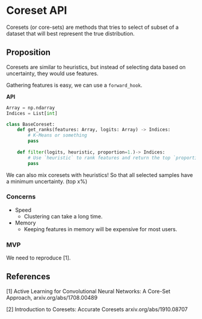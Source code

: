 # Coreset API


Coresets (or core-sets) are methods that tries to select of subset of a dataset that will best represent the true distribution.

## Proposition

Coresets are similar to heuristics, but instead of selecting data based on uncertainty, they would use features.

Gathering features is easy, we can use a `forward_hook`.

**API**
```python
Array = np.ndarray
Indices = List[int]

class BaseCoreset:
    def get_ranks(features: Array, logits: Array) -> Indices:
        # K-Means or something
        pass
        
    def filter(logits, heuristic, proportion=1.)-> Indices:
        # Use `heuristic` to rank features and return the top `proportion` indices.
        pass
```

We can also mix coresets with heuristics! So that all selected samples have a minimum uncertainty. (top x%)


### Concerns

* Speed
    * Clustering can take a long time.
* Memory
    * Keeping features in memory will be expensive for most users.

### MVP

We need to reproduce [1].

## References

[1] Active Learning for Convolutional Neural Networks: A Core-Set Approach, arxiv.org/abs/1708.00489



[2] Introduction to Coresets: Accurate Coresets arxiv.org/abs/1910.08707
